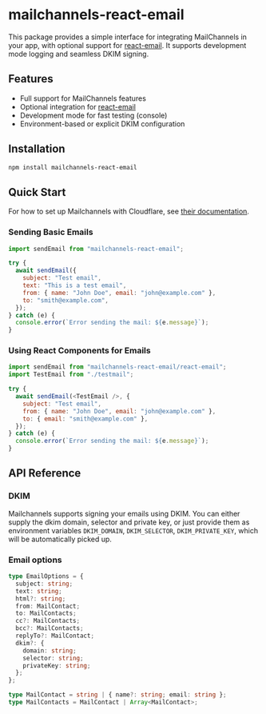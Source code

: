 # mailchannels-react-email

This package provides a simple interface for integrating MailChannels in your app, with optional support for [react-email](https://react.email/). It supports development mode logging and seamless DKIM signing.

## Features

- Full support for MailChannels features
- Optional integration for [react-email](https://react.email/)
- Development mode for fast testing (console)
- Environment-based or explicit DKIM configuration

## Installation

```bash
npm install mailchannels-react-email
```

## Quick Start

For how to set up Mailchannels with Cloudflare, see [their documentation](https://developers.cloudflare.com/pages/functions/plugins/mailchannels/#enable-mailchannels-for-your-account---domain-lockdown).

### Sending Basic Emails

```js
import sendEmail from "mailchannels-react-email";

try {
  await sendEmail({
    subject: "Test email",
    text: "This is a test email",
    from: { name: "John Doe", email: "john@example.com" },
    to: "smith@example.com",
  });
} catch (e) {
  console.error(`Error sending the mail: ${e.message}`);
}
```

### Using React Components for Emails

```js
import sendEmail from "mailchannels-react-email/react-email";
import TestEmail from "./testmail";

try {
  await sendEmail(<TestEmail />, {
    subject: "Test email",
    from: { name: "John Doe", email: "john@example.com" },
    to: { email: "smith@example.com" },
  });
} catch (e) {
  console.error(`Error sending the mail: ${e.message}`);
}
```

## API Reference

### DKIM

Mailchannels supports signing your emails using DKIM. You can either supply the dkim domain, selector and private key, or just provide them as environment variables `DKIM_DOMAIN`, `DKIM_SELECTOR`, `DKIM_PRIVATE_KEY`, which will be automatically picked up.

### Email options

```ts
type EmailOptions = {
  subject: string;
  text: string;
  html?: string;
  from: MailContact;
  to: MailContacts;
  cc?: MailContacts;
  bcc?: MailContacts;
  replyTo?: MailContact;
  dkim?: {
    domain: string;
    selector: string;
    privateKey: string;
  };
};

type MailContact = string | { name?: string; email: string };
type MailContacts = MailContact | Array<MailContact>;
```
